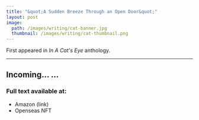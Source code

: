 ```yaml
---
title: "&quot;A Sudden Breeze Through an Open Door&quot;"
layout: post
image:
  path: /images/writing/cat-banner.jpg
  thumbnail: /images/writing/cat-thumbnail.png
---
```

First appeared in *In A Cat's Eye* anthology.

---

Incoming...
...
---
### Full text available at:
- Amazon (link)
- Openseas NFT
